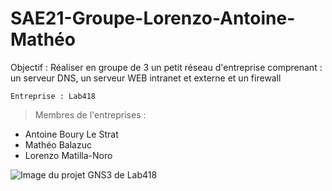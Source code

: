 # SAE21-Groupe-Lorenzo-Antoine-Mathéo

Objectif : 
Réaliser en groupe de 3 un petit réseau d'entreprise comprenant : un serveur DNS, un serveur WEB intranet et externe et un firewall

```Entreprise : Lab418```

> Membres de l'entreprises : 
* Antoine Boury Le Strat
* Mathéo Balazuc
* Lorenzo Matilla-Noro

![Image du projet GNS3 de Lab418](https://github.com/s4uc3-1s-n0t-sus/SAE21_IUTBZ/blob/main/Capture-du-projet-GNS3-Lab418.png "Screenshot du projet GNS3 de Lab418")
